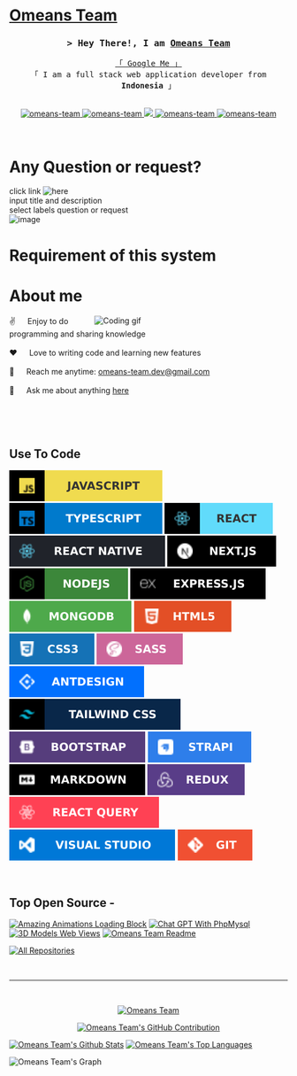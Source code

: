 # [Omeans Team](https://omeansteam.github.io/)

<!-- Intro  -->
<h3 align="center">
        <samp>&gt; Hey There!, I am
                <b><a target="_blank" href="https://omeans-team.github.io">Omeans Team</a></b>
        </samp>
</h3>


<p align="center"> 
  <samp>
    <a href="https://www.google.com/search?q=omeans_team">「 Google Me 」</a>
    <br>
    「 I am a full stack web application developer from <b>Indonesia</b> 」
    <br>
    <br>
  </samp>
</p>

<p align="center">
 <a href="https://omeans-team.github.io" target="blank">
  <img src="https://img.shields.io/badge/Website-DC143C?style=for-the-badge&logo=medium&logoColor=white" alt="omeans-team" />
 </a>
 <a href="https://linkedin.com/in/arishadisopiyan" target="_blank">
  <img src="https://img.shields.io/badge/LinkedIn-0077B5?style=for-the-badge&logo=linkedin&logoColor=white" alt="omeans-team"/>
 </a>
 <!-- <a href="https://dev.to/omeans-team" target="_blank">
  <img src="https://img.shields.io/badge/dev.to-0A0A0A?style=for-the-badge&logo=dev.to&logoColor=white" alt="omeans-team" />
 </a> -->
 <a href="https://twitter.com/omeans_team" target="_blank">
  <img src="https://img.shields.io/badge/Twitter-1DA1F2?style=for-the-badge&logo=twitter&logoColor=white" />
 </a>
 <a href="https://instagram.com/omeans_team" target="_blank">
  <img src="https://img.shields.io/badge/Instagram-fe4164?style=for-the-badge&logo=instagram&logoColor=white" alt="omeans-team" />
 </a> 
 <a href="https://facebook.com/omeans-team.dev" target="_blank">
  <img src="https://img.shields.io/badge/Facebook-20BEFF?&style=for-the-badge&logo=facebook&logoColor=white" alt="omeans-team"  />
  </a> 
</p>
<br />



 # Any Question or request?
 click link ![here](https://github.com/omeans-team/omeans-team.github.io/issues/new)<br>
 input title and description <br>
 select labels question or request<br>
![image](https://github.com/omeans-team/omeans-team.github.io/assets/47584746/f4252a4a-9d7e-449b-9ada-74d01c7deaff)

 # Requirement of this system
 
<!-- About Section -->
 # About me
 
<p>
 <img align="right" width="350" src="/assets/programmer.gif" alt="Coding gif" />
  
 ✌️ &emsp; Enjoy to do programming and sharing knowledge <br/><br/>
 ❤️ &emsp; Love to writing code and learning new features<br/><br/>
 📧 &emsp; Reach me anytime: omeans-team.dev@gmail.com<br/><br/>
 💬 &emsp; Ask me about anything [here](https://github.com/omeans-team/omeans-team/issues)

</p>

<br/>
<br/>
<br/>

## Use To Code

![Javascript](https://raw.githubusercontent.com/omeans-team/img/main/svg/JAVASCRIPT.svg)
![Typescript](https://raw.githubusercontent.com/omeans-team/img/main/svg/TYPESCRIPT.svg)
![React](https://raw.githubusercontent.com/omeans-team/img/main/svg/REACT.svg)
![React Native](https://raw.githubusercontent.com/omeans-team/img/main/svg/REACT-NATIVE.svg)
![Next.js](https://raw.githubusercontent.com/omeans-team/img/main/svg/NEXT-JS.svg)
![Nodejs](https://raw.githubusercontent.com/omeans-team/img/main/svg/NODEJS.svg)
![Express.js](https://raw.githubusercontent.com/omeans-team/img/main/svg/EXPRESS-JS.svg)
![MongoDB](https://raw.githubusercontent.com/omeans-team/img/main/svg/MONGODB.svg)
![HTML](https://raw.githubusercontent.com/omeans-team/img/main/svg/HTML5.svg)
![CSS3](https://raw.githubusercontent.com/omeans-team/img/main/svg/CSS3.svg)
![SASS Badge](https://raw.githubusercontent.com/omeans-team/img/main/svg/SASS.svg)
![Ant-Design](https://raw.githubusercontent.com/omeans-team/img/main/svg/ANTDESIGN.svg)
![Tailwind](https://raw.githubusercontent.com/omeans-team/img/main/svg/TAILWIND-CSS.svg)
![Bootstrap](https://raw.githubusercontent.com/omeans-team/img/main/svg/BOOTSTRAP.svg)
![Strapi](https://raw.githubusercontent.com/omeans-team/img/main/svg/STRAPI.svg)
![Markdown](https://raw.githubusercontent.com/omeans-team/img/main/svg/MARKDOWN.svg)
![Redux](https://raw.githubusercontent.com/omeans-team/img/main/svg/REDUX.svg)
![React Query](https://raw.githubusercontent.com/omeans-team/img/main/svg/REACT-QUERY.svg)
![VSCode](https://raw.githubusercontent.com/omeans-team/img/main/svg/VISUAL-STUDIO.svg)
![Git](https://raw.githubusercontent.com/omeans-team/img/main/svg/GIT.svg)

<br/>

## Top Open Source -
[![Amazing Animations Loading Block](https://github-readme-stats.vercel.app/api/pin/?username=omeans-team&repo=omeans-color-loading-animation-of-nine-blocks&border_color=E47909&bg_color=0D1117&title_color=C9D1D9&text_color=8B949E&icon_color=E47909)](https://github.com/omeans-team/omeans-color-loading-animation-of-nine-blocks)
[![Chat GPT With PhpMysql](https://github-readme-stats.vercel.app/api/pin/?username=omeans-team&repo=ChatGptPhpMySql&border_color=E47909&bg_color=0D1117&title_color=C9D1D9&text_color=8B949E&icon_color=E47909)](https://github.com/omeans-team/ChatGptPhpMySql)
[![3D Models Web Views](https://github-readme-stats.vercel.app/api/pin/?username=omeans-team&repo=Arishadisopiyan3DModelsView&border_color=E47909&bg_color=0D1117&title_color=C9D1D9&text_color=8B949E&icon_color=E47909)](https://github.com/omeans-team/Arishadisopiyan3DModelsView)
[![Omeans Team Readme](https://github-readme-stats.vercel.app/api/pin/?username=omeans-team&repo=omeans-team&border_color=E47909&bg_color=0D1117&title_color=C9D1D9&text_color=8B949E&icon_color=E47909)](https://github.com/omeans-team/omeans-team)

<p align="left">
  <a href="https://github.com/omeans-team?tab=repositories" target="_blank"><img alt="All Repositories" title="All Repositories" src="https://img.shields.io/badge/-All%20Repos-2962FF?style=for-the-badge&logo=koding&logoColor=white"/></a>
</p>

<br/>
<hr/>
<br/>

<p align="center">
  <a href="https://github.com/omeans-team">
    <img src="https://github-readme-streak-stats.herokuapp.com/?user=omeans-team&theme=radical&border=E47909&background=0D1117" alt="Omeans Team"/>
  </a>
</p>

<p align="center">
  <a href="https://github.com/omeans-team">
    <img src="https://github-profile-summary-cards.vercel.app/api/cards/profile-details?username=omeans-team&theme=radical" alt="Omeans Team's GitHub Contribution"/>
  </a>
</p>

<a> 
    <a href="https://github.com/omeans-team"><img alt="Omeans Team's Github Stats" src="https://denvercoder1-github-readme-stats.vercel.app/api?username=omeans-team&show_icons=true&count_private=true&theme=react&border_color=E47909&bg_color=0D1117&title_color=F85D7F&icon_color=F8D866" height="192px" width="49.5%"/></a>
  <a href="https://github.com/omeans-team"><img alt="Omeans Team's Top Languages" src="https://denvercoder1-github-readme-stats.vercel.app/api/top-langs/?username=omeans-team&langs_count=8&layout=compact&theme=react&border_color=E47909&bg_color=0D1117&title_color=F85D7F&icon_color=F8D866" height="192px" width="49.5%"/></a>
  <br/>
</a>


![Omeans Team's Graph](https://github-readme-activity-graph.vercel.app/graph?username=omeans-team&custom_title=Omeans%20Team's%20GitHub%20Activity%20Graph&bg_color=0D1117&color=E47909&line=E47909&point=E47909&area_color=FFFFFF&title_color=FFFFFF&area=true)
